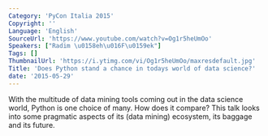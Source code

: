 ```yaml
---
Category: 'PyCon Italia 2015'
Copyright: ''
Language: 'English'
SourceUrl: 'https://www.youtube.com/watch?v=Og1r5heUmOo'
Speakers: ["Radim \u0158eh\u016F\u0159ek"]
Tags: []
ThumbnailUrl: 'https://i.ytimg.com/vi/Og1r5heUmOo/maxresdefault.jpg'
Title: 'Does Python stand a chance in todays world of data science?'
date: '2015-05-29'
---
```

With the multitude of data mining tools coming out in the data science world, Python is one choice of many. How does it compare? This talk looks into some pragmatic aspects of its (data mining) ecosystem, its baggage and its future.
